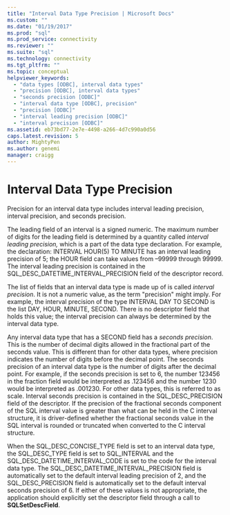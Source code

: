 ```yaml
---
title: "Interval Data Type Precision | Microsoft Docs"
ms.custom: ""
ms.date: "01/19/2017"
ms.prod: "sql"
ms.prod_service: connectivity
ms.reviewer: ""
ms.suite: "sql"
ms.technology: connectivity
ms.tgt_pltfrm: ""
ms.topic: conceptual
helpviewer_keywords: 
  - "data types [ODBC], interval data types"
  - "precision [ODBC], interval data types"
  - "seconds precision [ODBC]"
  - "interval data type [ODBC], precision"
  - "precision [ODBC]"
  - "interval leading precision [ODBC]"
  - "interval precision [ODBC]"
ms.assetid: eb73bd77-2e7e-4498-a266-4d7c990a0d56
caps.latest.revision: 5
author: MightyPen
ms.author: genemi
manager: craigg
---
```

# Interval Data Type Precision
Precision for an interval data type includes interval leading precision, interval precision, and seconds precision.  
  
 The leading field of an interval is a signed numeric. The maximum number of digits for the leading field is determined by a quantity called *interval leading precision,* which is a part of the data type declaration. For example, the declaration: INTERVAL HOUR(5) TO MINUTE has an interval leading precision of 5; the HOUR field can take values from –99999 through 99999. The interval leading precision is contained in the SQL_DESC_DATETIME_INTERVAL_PRECISION field of the descriptor record.  
  
 The list of fields that an interval data type is made up of is called *interval precision*. It is not a numeric value, as the term "precision" might imply. For example, the interval precision of the type INTERVAL DAY TO SECOND is the list DAY, HOUR, MINUTE, SECOND. There is no descriptor field that holds this value; the interval precision can always be determined by the interval data type.  
  
 Any interval data type that has a SECOND field has a *seconds precision*. This is the number of decimal digits allowed in the fractional part of the seconds value. This is different than for other data types, where precision indicates the number of digits before the decimal point. The seconds precision of an interval data type is the number of digits after the decimal point. For example, if the seconds precision is set to 6, the number 123456 in the fraction field would be interpreted as .123456 and the number 1230 would be interpreted as .001230. For other data types, this is referred to as scale. Interval seconds precision is contained in the SQL_DESC_PRECISION field of the descriptor. If the precision of the fractional seconds component of the SQL interval value is greater than what can be held in the C interval structure, it is driver-defined whether the fractional seconds value in the SQL interval is rounded or truncated when converted to the C interval structure.  
  
 When the SQL_DESC_CONCISE_TYPE field is set to an interval data type, the SQL_DESC_TYPE field is set to SQL_INTERVAL and the SQL_DESC_DATETIME_INTERVAL_CODE is set to the code for the interval data type. The SQL_DESC_DATETIME_INTERVAL_PRECISION field is automatically set to the default interval leading precision of 2, and the SQL_DESC_PRECISION field is automatically set to the default interval seconds precision of 6. If either of these values is not appropriate, the application should explicitly set the descriptor field through a call to **SQLSetDescField**.
